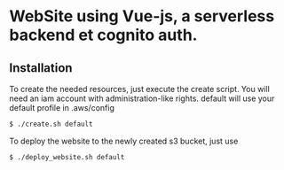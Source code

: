 # WebSite using Vue-js, a serverless backend et cognito auth.

## Installation

To create the needed resources, just execute the create script. You will need an iam account with administration-like rights.
default will use your default profile in .aws/config

```bash
$ ./create.sh default
```

To deploy the website to the newly created s3 bucket, just use

```bash
$ ./deploy_website.sh default
```
